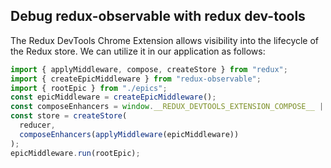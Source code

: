 ## Debug redux-observable with redux dev-tools

The Redux DevTools Chrome Extension allows visibility into the lifecycle of the Redux store. We can utilize it in our application as follows:

```jsx
import { applyMiddleware, compose, createStore } from "redux";
import { createEpicMiddleware } from "redux-observable";
import { rootEpic } from "./epics";
const epicMiddleware = createEpicMiddleware();
const composeEnhancers = window.__REDUX_DEVTOOLS_EXTENSION_COMPOSE__ || compose;
const store = createStore(
  reducer,
  composeEnhancers(applyMiddleware(epicMiddleware))
);
epicMiddleware.run(rootEpic);
```
